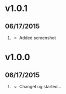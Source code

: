 # v1.0.1
## 06/17/2015

1. [](#new)
    * Added screenshot

# v1.0.0
## 06/17/2015

1. [](#new)
    * ChangeLog started...
